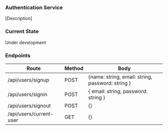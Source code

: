 ### Authentication Service
[Description]

### Current State
Under development

### Endpoints

| Route                              | Method | Body                                             |
|------------------------------------|--------|--------------------------------------------------|
| /api/users/signup                  | POST   | {name: string, email: string, password: string } |
| /api/users/signin                  | POST   | { email: string, password: string }              |
| /api/users/signout                 | POST   | {}                                               |
| /api/users/current-user            | GET    | {}                                               |